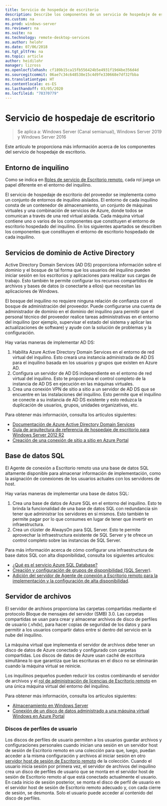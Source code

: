 ```yaml
---
title: Servicio de hospedaje de escritorio
description: Describe los componentes de un servicio de hospedaje de escritorio.
ms.custom: na
ms.prod: windows-server
ms.reviewer: na
ms.suite: na
ms.technology: remote-desktop-services
ms.author: helohr
ms.date: 07/06/2018
ms.tgt_pltfrm: na
ms.topic: article
author: heidilohr
manager: lizross
ms.openlocfilehash: cf189b15ca15fb556424b5e4931f19d4be356d4d
ms.sourcegitcommit: 06ae7c34c648538e15c4d9fe330668e7df32fbba
ms.translationtype: HT
ms.contentlocale: es-ES
ms.lasthandoff: 03/05/2020
ms.locfileid: "78370779"
---
```

# <a name="desktop-hosting-service"></a>Servicio de hospedaje de escritorio

>Se aplica a: Windows Server (Canal semianual), Windows Server 2019 y Windows Server 2016

Este artículo te proporciona más información acerca de los componentes del servicio de hospedaje de escritorio.

## <a name="tenant-environment"></a>Entorno de inquilino

Como se indica en [Roles de servicio de Escritorio remoto](rds-roles.md), cada rol juega un papel diferente en el entorno del inquilino.

El servicio de hospedaje de escritorio del proveedor se implementa como un conjunto de entornos de inquilino aislados. El entorno de cada inquilino consta de un contenedor de almacenamiento, un conjunto de máquinas virtuales y una combinación de servicios de Azure, donde todos se comunican a través de una red virtual aislada. Cada máquina virtual contiene uno o varios de los componentes que constituyen el entorno de escritorio hospedado del inquilino. En los siguientes apartados se describen los componentes que constituyen el entorno de escritorio hospedado de cada inquilino.

## <a name="active-directory-domain-services"></a>Servicios de dominio de Active Directory

Active Directory Domain Services (AD DS) proporciona información sobre el dominio y el bosque de tal forma que los usuarios del inquilino pueden iniciar sesión en los escritorios y aplicaciones para realizar sus cargas de trabajo. Esto también te permite configurar los recursos compartidos de archivos y bases de datos (o conectarte a ellos) que necesitan las aplicaciones de Windows.

El bosque del inquilino no requiere ninguna relación de confianza con el bosque de administración del proveedor. Puede configurarse una cuenta de administrador de dominio en el dominio del inquilino para permitir que el personal técnico del proveedor realice tareas administrativas en el entorno del inquilino (por ejemplo, supervisar el estado del sistema y aplicar las actualizaciones de software) y ayude con la solución de problemas y la configuración.

Hay varias maneras de implementar AD DS:

1. Habilita Azure Active Directory Domain Services en el entorno de red virtual del inquilino. Esto creará una instancia administrada de AD DS para el inquilino basada en los usuarios y grupos que existen en Azure AD.
2. Configura un servidor de AD DS independiente en el entorno de red virtual del inquilino. Esto te proporciona el control completo de la instancia de AD DS en ejecución en las máquinas virtuales.
3. Crea una conexión VPN de sitio a sitio a un servidor de AD DS que se encuentre en las instalaciones del inquilino. Esto permite que el inquilino se conecte a su instancia de AD DS existente y esto reduzca la duplicación de usuarios, grupos, unidades organizativas, etc.

Para obtener más información, consulta los artículos siguientes:

* [Documentación de Azure Active Directory Domain Services](https://docs.microsoft.com/azure/active-directory-domain-services/)
* [Guía de arquitectura de referencia de hospedaje de escritorio para Windows Server 2012 R2](https://docs.microsoft.com/azure/vpn-gateway/vpn-gateway-howto-site-to-site-resource-manager-portal)
* [Creación de una conexión de sitio a sitio en Azure Portal](https://docs.microsoft.com/azure/vpn-gateway/vpn-gateway-howto-site-to-site-resource-manager-portal)

## <a name="sql-database"></a>Base de datos SQL

El Agente de conexión a Escritorio remoto usa una base de datos SQL altamente disponible para almacenar información de implementación, como la asignación de conexiones de los usuarios actuales con los servidores de host.

Hay varias maneras de implementar una base de datos SQL:

1. Crea una base de datos de Azure SQL en el entorno del inquilino. Esto te brinda la funcionalidad de una base de datos SQL con redundancia sin tener que administrar los servidores en sí mismos. Esto también te permite pagar por lo que consumes en lugar de tener que invertir en infraestructura.
2. Crea un clúster de AlwaysOn para SQL Server. Esto te permite aprovechar la infraestructura existente de SQL Server y te ofrece un control completo sobre las instancias de SQL Server.

Para más información acerca de cómo configurar una infraestructura de base datos SQL con alta disponibilidad, consulta los siguientes artículos:

* [¿Qué es el servicio Azure SQL Database?](https://docs.microsoft.com/azure/sql-database/sql-database-technical-overview)
* [Creación y configuración de grupos de disponibilidad (SQL Server)](https://docs.microsoft.com/sql/database-engine/availability-groups/windows/creation-and-configuration-of-availability-groups-sql-server?view=sql-server-2017).
* [Adición del servidor de Agente de conexión a Escritorio remoto para la implementación y la configuración de alta disponibilidad](rds-connection-broker-cluster.md).

## <a name="file-server"></a>Servidor de archivos

El servidor de archivos proporciona las carpetas compartidas mediante el protocolo Bloque de mensajes del servidor (SMB) 3.0. Las carpetas compartidas se usan para crear y almacenar archivos de disco de perfiles de usuario (.vhdx), para hacer copias de seguridad de los datos y para permitir a los usuarios compartir datos entre sí dentro del servicio en la nube del inquilino.

La máquina virtual que implementa el servidor de archivos debe tener un disco de datos de Azure conectado y configurado con carpetas compartidas. Los discos de datos de Azure usan caché de escritura simultánea lo que garantiza que las escrituras en el disco no se eliminarán cuando la máquina virtual se reinicie.

Los inquilinos pequeños pueden reducir los costos combinando el servidor de archivos y el [rol de administración de licencias de Escritorio remoto](rds-roles.md#remote-desktop-licensing) en una única máquina virtual del entorno del inquilino.

Para obtener más información, consulta los artículos siguientes:

* [Almacenamiento en Windows Server](../../storage/storage.md)
* [Conexión de un disco de datos administrado a una máquina virtual Windows en Azure Portal](https://docs.microsoft.com/azure/virtual-machines/windows/attach-managed-disk-portal?toc=%2Fazure%2Fvirtual-machines%2Fwindows%2Fclassic%2Ftoc.json)

### <a name="user-profile-disks"></a>Discos de perfiles de usuario

Los discos de perfiles de usuario permiten a los usuarios guardar archivos y configuraciones personales cuando inician una sesión en un servidor host de sesión de Escritorio remoto en una colección para que, luego, puedan acceder a la misma configuración y archivos al iniciar sesión en otro [servidor host de sesión de Escritorio remoto](rds-roles.md#remote-desktop-session-host) de la colección. Cuando el usuario inicia sesión por primera vez, el servidor de archivos del inquilino crea un disco de perfiles de usuario que se monta en el servidor host de sesión de Escritorio remoto al que está conectado actualmente el usuario. En cada inicio de sesión posterior, se monta el disco de perfil de usuario en el servidor host de sesión de Escritorio remoto adecuado y, con cada cierre de sesión, se desmonta. Solo el usuario puede acceder al contenido del disco de perfiles.